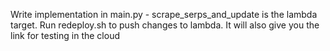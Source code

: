 Write implementation in main.py - scrape_serps_and_update is the lambda target. Run redeploy.sh to push changes to lambda. It will also give you the link for testing in the cloud
